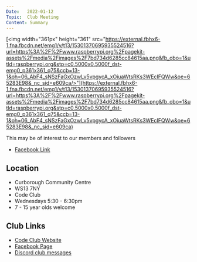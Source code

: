 ```yaml
---
Date:   2022-01-12
Topic:  Club Meeting
Content: Summary
---
```

[<img width="361px" height="361" src="https://external.fbhx6-1.fna.fbcdn.net/emg1/v/t13/15301370695935524516?url=https%3A%2F%2Fwww.raspberrypi.org%2Fpagekit-assets%2Fmedia%2Fimages%2F7bd734d6285cc84615aa.png&fb_obo=1&utld=raspberrypi.org&stp=c0.5000x0.5000f_dst-emg0_p361x361_q75&ccb=13-1&oh=06_AbF4_sNSzFaGxOzwLv5vpgycA_xOiuaWtsRKs3WEcIFQWw&oe=65283E98&_nc_sid=e609ca/>"](https://external.fbhx6-1.fna.fbcdn.net/emg1/v/t13/15301370695935524516?url=https%3A%2F%2Fwww.raspberrypi.org%2Fpagekit-assets%2Fmedia%2Fimages%2F7bd734d6285cc84615aa.png&fb_obo=1&utld=raspberrypi.org&stp=c0.5000x0.5000f_dst-emg0_p361x361_q75&ccb=13-1&oh=06_AbF4_sNSzFaGxOzwLv5vpgycA_xOiuaWtsRKs3WEcIFQWw&oe=65283E98&_nc_sid=e609ca)

This may be of interest to our members and followers

* [Facebook Link](https://www.facebook.com/1481985248595237/posts/4486212371505828/)

## Location

* Curborough Community Centre
* WS13 7NY
* Code Club
* Wednesdays 5:30 - 6:30pm
* 7 - 15 year olds welcome

## Club Links

* [Code Club Website](https://lichfield-code-club.github.io/)
* [Facebook Page](https://www.facebook.com/LichfieldCoders)
* [Discord club messages](https://discord.gg/szz6xGK)
